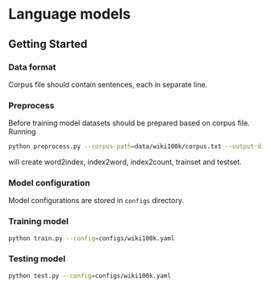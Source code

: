 # Language models


## Getting Started

### Data format
Corpus file should contain sentences, each in separate line.

### Preprocess
Before training model datasets should be prepared based on corpus file. Running 
```bash
python preprocess.py --corpus-path=data/wiki100k/corpus.txt --output-directory=data/wiki100k/
```
will create word2index, index2word, index2count, trainset and testset.

### Model configuration 
Model configurations are stored in ```configs``` directory.

### Training model
```bash
python train.py --config=configs/wiki100k.yaml
```

### Testing model
```bash
python test.py --config=configs/wiki100k.yaml
```


